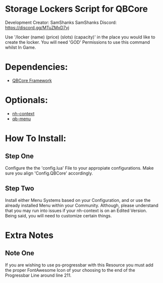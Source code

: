 # Storage Lockers Script for QBCore

Development Creator: SamShanks
SamShanks Discord: https://discord.gg/MTuZMxD7vj

Use '/locker (name) (price) (slots) (capacity)' in the place you would like to create the locker.
You will need 'GOD' Permissions to use this command whilst In Game.

# Dependencies:
- [QBCore Framework](https://github.com/qbcore-framework)

# Optionals: 
- [nh-context](https://github.com/nerohiro/nh-context)
- [qb-menu](https://github.com/qbcore-framework/qb-menu)

# How To Install:

## Step One

Configure the the 'config.lua' File to your appropiate configurations. Make sure you align 'Config.QBCore' accordingly.

## Step Two

Install either Menu Systems based on your Configuration, and or use the already installed Menu within your Community. Although, please understand that you may run into issues if your nh-context is on an Edited Version. Being said, you will need to customize certain things.

# Extra Notes

## Note One

If you are wishing to use ps-progressbar with this Resource you must add the proper FontAwesome Icon of your choosing to the end of the Progressbar Line around line 211.